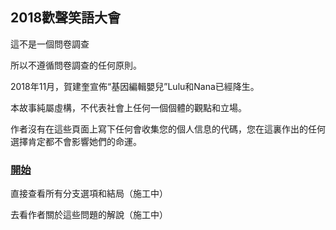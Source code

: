 
## 2018歡聲笑語大會

這不是一個問卷調查

所以不遵循問卷調查的任何原則。

2018年11月，賀建奎宣佈“基因編輯嬰兒”Lulu和Nana已經降生。

本故事純屬虛構，不代表社會上任何一個個體的觀點和立場。

作者沒有在這些頁面上寫下任何會收集您的個人信息的代碼，您在這裏作出的任何選擇肯定都不會影響她們的命運。

### [開始](Question1.md)

直接查看所有分支選項和結局（施工中）

去看作者關於這些問題的解說（施工中）
